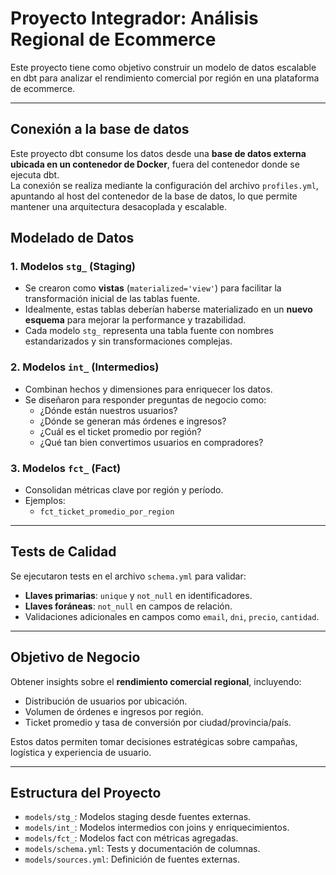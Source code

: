 
# Proyecto Integrador: Análisis Regional de Ecommerce

Este proyecto tiene como objetivo construir un modelo de datos escalable en dbt para analizar el rendimiento comercial por región en una plataforma de ecommerce.

---


## Conexión a la base de datos

Este proyecto dbt consume los datos desde una **base de datos externa ubicada en un contenedor de Docker**, fuera del contenedor donde se ejecuta dbt.  
La conexión se realiza mediante la configuración del archivo `profiles.yml`, apuntando al host del contenedor de la base de datos, lo que permite mantener una arquitectura desacoplada y escalable.


## Modelado de Datos

### 1. Modelos `stg_` (Staging)
- Se crearon como **vistas** (`materialized='view'`) para facilitar la transformación inicial de las tablas fuente.
- Idealmente, estas tablas deberían haberse materializado en un **nuevo esquema** para mejorar la performance y trazabilidad.
- Cada modelo `stg_` representa una tabla fuente con nombres estandarizados y sin transformaciones complejas.

### 2. Modelos `int_` (Intermedios)
- Combinan hechos y dimensiones para enriquecer los datos.
- Se diseñaron para responder preguntas de negocio como:
  - ¿Dónde están nuestros usuarios?
  - ¿Dónde se generan más órdenes e ingresos?
  - ¿Cuál es el ticket promedio por región?
  - ¿Qué tan bien convertimos usuarios en compradores?

### 3. Modelos `fct_` (Fact)
- Consolidan métricas clave por región y período.
- Ejemplos:
  - `fct_ticket_promedio_por_region`

---

## Tests de Calidad

Se ejecutaron tests en el archivo `schema.yml` para validar:

- **Llaves primarias**: `unique` y `not_null` en identificadores.
- **Llaves foráneas**: `not_null` en campos de relación.
- Validaciones adicionales en campos como `email`, `dni`, `precio`, `cantidad`.

---

## Objetivo de Negocio

Obtener insights sobre el **rendimiento comercial regional**, incluyendo:

- Distribución de usuarios por ubicación.
- Volumen de órdenes e ingresos por región.
- Ticket promedio y tasa de conversión por ciudad/provincia/país.

Estos datos permiten tomar decisiones estratégicas sobre campañas, logística y experiencia de usuario.

---

## Estructura del Proyecto

- `models/stg_`: Modelos staging desde fuentes externas.
- `models/int_`: Modelos intermedios con joins y enriquecimientos.
- `models/fct_`: Modelos fact con métricas agregadas.
- `models/schema.yml`: Tests y documentación de columnas.
- `models/sources.yml`: Definición de fuentes externas.

